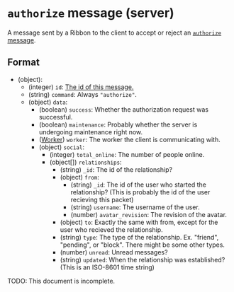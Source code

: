 # `authorize` message (server)

A message sent by a Ribbon to the client to accept or reject an [`authorize` message](client_authorize.md).

## Format

* (object):
    * (integer) `id`: [The id of this message.](../Ribbon.md#id-messages)
    * (string) `command`: Always `"authorize"`.
    * (object) `data`:
        * (boolean) `success`: Whether the authorization request was successful.
        * (boolean) `maintenance`: Probably whether the server is undergoing maintenance right now.
        * ([Worker](../Data/Worker.md)) `worker`: The worker the client is communicating with.
        * (object) `social`:
            * (integer) `total_online`: The number of people online.
            * (object[]) `relationships`:
                * (string) `_id`: The id of the relationship?
                * (object) `from`:
                    * (string) `_id`: The id of the user who started the relationship? (This is probably the id of the user recieving this packet)
                    * (string) `username`: The username of the user.
                    * (number) `avatar_revision`: The revision of the avatar.
                * (object) `to`: Exactly the same with from, except for the user who recieved the relationship.
                * (string) `type`: The type of the relationship. Ex. "friend", "pending", or "block". There might be some other types.
                * (number) `unread`: Unread messages?
                * (string) `updated`: When the relationship was established? (This is an ISO-8601 time string)

TODO: This document is incomplete.
